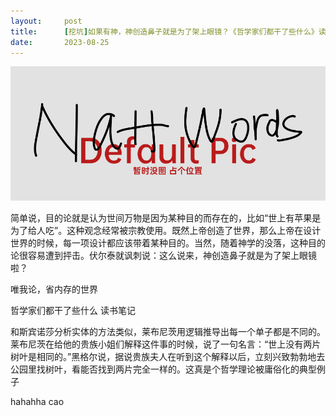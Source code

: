 ```yaml
---
layout:     post
title:      [挖坑]如果有神，神创造鼻子就是为了架上眼镜？《哲学家们都干了些什么》读书随笔
date:       2023-08-25
---
```

![没图](/images/pic_holder.jpg)

简单说，目的论就是认为世间万物是因为某种目的而存在的，比如“世上有苹果是为了给人吃”。这种观念经常被宗教使用。既然上帝创造了世界，那么上帝在设计世界的时候，每一项设计都应该带着某种目的。当然，随着神学的没落，这种目的论很容易遭到抨击。伏尔泰就讽刺说：这么说来，神创造鼻子就是为了架上眼镜啦？

唯我论，省内存的世界

哲学家们都干了些什么 读书笔记



和斯宾诺莎分析实体的方法类似，莱布尼茨用逻辑推导出每一个单子都是不同的。莱布尼茨在给他的贵族小姐们解释这件事的时候，说了一句名言：“世上没有两片树叶是相同的。”黑格尔说，据说贵族夫人在听到这个解释以后，立刻兴致勃勃地去公园里找树叶，看能否找到两片完全一样的。这真是个哲学理论被庸俗化的典型例子

hahahha cao